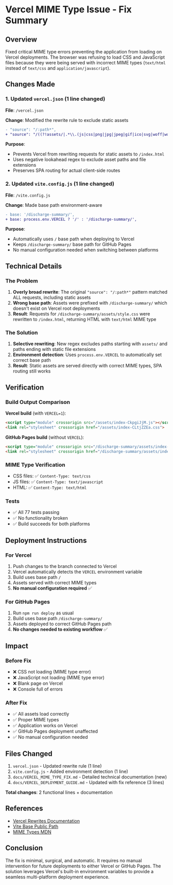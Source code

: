 # Vercel MIME Type Issue - Fix Summary

## Overview
Fixed critical MIME type errors preventing the application from loading on Vercel deployments. The browser was refusing to load CSS and JavaScript files because they were being served with incorrect MIME types (`text/html` instead of `text/css` and `application/javascript`).

## Changes Made

### 1. Updated `vercel.json` (1 line changed)
**File**: `/vercel.json`

**Change**: Modified the rewrite rule to exclude static assets

```diff
- "source": "/:path*",
+ "source": "/((?!assets/|.*\\.(js|css|png|jpg|jpeg|gif|ico|svg|woff|woff2|ttf|eot)).*)",
```

**Purpose**: 
- Prevents Vercel from rewriting requests for static assets to `/index.html`
- Uses negative lookahead regex to exclude asset paths and file extensions
- Preserves SPA routing for actual client-side routes

### 2. Updated `vite.config.js` (1 line changed)
**File**: `/vite.config.js`

**Change**: Made base path environment-aware

```diff
- base: '/discharge-summary/',
+ base: process.env.VERCEL ? '/' : '/discharge-summary/',
```

**Purpose**:
- Automatically uses `/` base path when deploying to Vercel
- Keeps `/discharge-summary/` base path for GitHub Pages
- No manual configuration needed when switching between platforms

## Technical Details

### The Problem
1. **Overly broad rewrite**: The original `"source": "/:path*"` pattern matched ALL requests, including static assets
2. **Wrong base path**: Assets were prefixed with `/discharge-summary/` which doesn't exist on Vercel root deployments
3. **Result**: Requests for `/discharge-summary/assets/style.css` were rewritten to `/index.html`, returning HTML with `text/html` MIME type

### The Solution
1. **Selective rewriting**: New regex excludes paths starting with `assets/` and paths ending with static file extensions
2. **Environment detection**: Uses `process.env.VERCEL` to automatically set correct base path
3. **Result**: Static assets are served directly with correct MIME types, SPA routing still works

## Verification

### Build Output Comparison

**Vercel build** (with `VERCEL=1`):
```html
<script type="module" crossorigin src="/assets/index-CkpgiJjM.js"></script>
<link rel="stylesheet" crossorigin href="/assets/index-CLtjZZEa.css">
```

**GitHub Pages build** (without `VERCEL`):
```html
<script type="module" crossorigin src="/discharge-summary/assets/index-CkpgiJjM.js"></script>
<link rel="stylesheet" crossorigin href="/discharge-summary/assets/index-CLtjZZEa.css">
```

### MIME Type Verification
- CSS files: ✅ `Content-Type: text/css`
- JS files: ✅ `Content-Type: text/javascript`
- HTML: ✅ `Content-Type: text/html`

### Tests
- ✅ All 77 tests passing
- ✅ No functionality broken
- ✅ Build succeeds for both platforms

## Deployment Instructions

### For Vercel
1. Push changes to the branch connected to Vercel
2. Vercel automatically detects the `VERCEL` environment variable
3. Build uses base path `/`
4. Assets served with correct MIME types
5. **No manual configuration required** ✅

### For GitHub Pages
1. Run `npm run deploy` as usual
2. Build uses base path `/discharge-summary/`
3. Assets deployed to correct GitHub Pages path
4. **No changes needed to existing workflow** ✅

## Impact

### Before Fix
- ❌ CSS not loading (MIME type error)
- ❌ JavaScript not loading (MIME type error)
- ❌ Blank page on Vercel
- ❌ Console full of errors

### After Fix
- ✅ All assets load correctly
- ✅ Proper MIME types
- ✅ Application works on Vercel
- ✅ GitHub Pages deployment unaffected
- ✅ No manual configuration needed

## Files Changed
1. `vercel.json` - Updated rewrite rule (1 line)
2. `vite.config.js` - Added environment detection (1 line)
3. `docs/VERCEL_MIME_TYPE_FIX.md` - Detailed technical documentation (new)
4. `docs/VERCEL_DEPLOYMENT_GUIDE.md` - Updated with fix reference (3 lines)

**Total changes**: 2 functional lines + documentation

## References
- [Vercel Rewrites Documentation](https://vercel.com/docs/configuration#project/rewrites)
- [Vite Base Public Path](https://vitejs.dev/config/shared-options.html#base)
- [MIME Types MDN](https://developer.mozilla.org/en-US/docs/Web/HTTP/Basics_of_HTTP/MIME_types)

## Conclusion
The fix is minimal, surgical, and automatic. It requires no manual intervention for future deployments to either Vercel or GitHub Pages. The solution leverages Vercel's built-in environment variables to provide a seamless multi-platform deployment experience.
